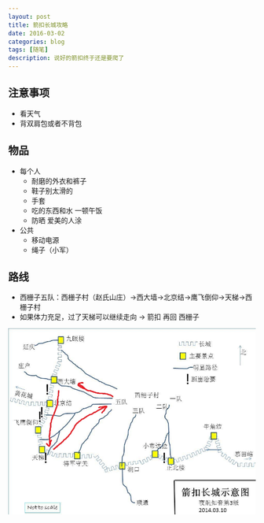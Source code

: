 ```yaml
---
layout: post
title: 箭扣长城攻略
date: 2016-03-02
categories: blog
tags: [随笔]
description: 说好的箭扣终于还是要爬了
---
```



## 注意事项

  - 看天气
  - 背双肩包或者不背包
  
## 物品

  - 每个人
    - 耐磨的外衣和裤子
    - 鞋子别太滑的
    - 手套 
    - 吃的东西和水 一顿午饭 
    - 防晒 爱美的人涂
  - 公共
    - 移动电源
    - 绳子（小军）
	
## 路线

  - 西栅子五队：西栅子村（赵氏山庄）->西大墙->北京结->鹰飞倒仰->天梯->西栅子村
  - 如果体力充足，过了天梯可以继续走向 -> 箭扣 再回 西栅子

![Alt text](/img/箭扣.jpg)
